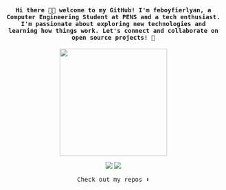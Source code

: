 <h4 align="center"><samp> Hi there 👋🏾  welcome to my GitHub! I'm feboyfierlyan, a Computer Engineering Student at PENS and a tech enthusiast. I'm passionate about exploring new technologies and learning how things work. Let's connect and collaborate on open source projects! 🚀 </samp></h4>

<p align="center">
  <img width="250" src="https://framerusercontent.com/images/rd4phcnFEX8QsPnLK0TzIeW8rB8.png">
</p>

<p align="center">
<a href= "https://feboyfierlyan.framer.website"><img src="https://img.icons8.com/windows/32/000000/web.png"/></a>
<a href= "https://instagram.com/fierlyanfeboy"><img src="https://img.icons8.com/material-outlined/32/000000/instagram.png"/></a>
</p>

<p align="center"><samp>
Check out my repos ⬇️  
  </samp>
</p>
